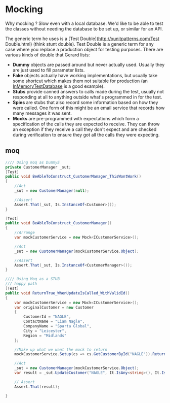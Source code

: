 # Mocking

Why mocking ? Slow even with a local database. We'd like to be able to test the classes without needing the database to be set up, or similar for an API. 

The generic term he uses is a [Test Double](http://xunitpatterns.com/Test Double.html) (think stunt double). Test Double is a generic term for any case where you replace a production object for testing purposes. There are various kinds of double that Gerard lists:

- **Dummy** objects are passed around but never actually used. Usually they are just used to fill parameter lists.
- **Fake** objects actually have working implementations, but usually take some shortcut which makes them not suitable for production (an [InMemoryTestDatabase](https://www.martinfowler.com/bliki/InMemoryTestDatabase.html) is a good example).
- **Stubs** provide canned answers to calls made during the test, usually not responding at all to anything outside what's programmed in for the test.
- **Spies** are stubs that also record some information based on how they were called. One form of this might be an email service that records how many messages it was sent.
- **Mocks** are pre-programmed with expectations which form a specification of the calls they are expected to receive. They can throw an exception if they receive a call they don't expect and are checked during verification to ensure they got all the calls they were expecting.

## moq

```c#
//// Using moq as DummyE
private CustomerManager _sut;
[Test]
public void BeAbleToConstruct_CustomerManager_ThisWontWork()
{
    //Act
    _sut = new CustomerManager(null);

    //Assert
    Assert.That(_sut, Is.InstanceOf<Customer>());
}

[Test]
public void BeAbleToConstruct_CustomerManager()
{
    //Arrange
    var mockCustomerService = new Mock<ICustomerService>();

    //Act
    _sut = new CustomerManager(mockCustomerService.Object);

    //Assert
    Assert.That(_sut, Is.InstanceOf<CustomerManager>());
}

//// Using Moq as a STUB 
/// happy path
[Test]
public void ReturnTrue_WhenUpdateIsCalled_WithValidId()
{
    var mockCustomerService = new Mock<ICustomerService>();
    var originalCustomer = new Customer
    {
        CustomerId = "NAGLE",
        ContactName = "Liam Nagle",
        CompanyName = "Sparta Global",
        City = "Leicester",
        Region = "Midlands"
    };

    //Make up what we want the mock to return
    mockCustomerService.Setup(cs => cs.GetCustomerById("NAGLE")).Returns(originalCustomer);

    //Act
    _sut = new CustomerManager(mockCustomerService.Object);
    var result = _sut.UpdateCustomer("NAGLE", It.IsAny<string>(), It.IsAny<string>(), It.IsAny<string>(), It.IsAny<string>(), It.IsAny<string>());

    // Assert
    Assert.That(result);

}
```


